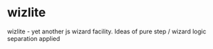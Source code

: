 wizlite
=======

wizlite - yet another js wizard facility. Ideas of pure step / wizard logic separation applied